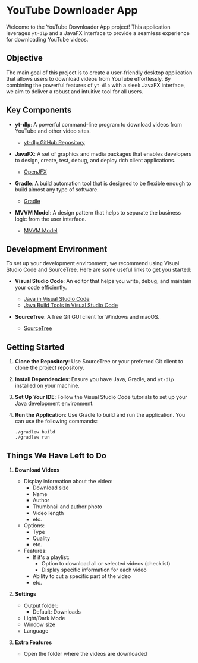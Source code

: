 # YouTube Downloader App

Welcome to the YouTube Downloader App project! This application leverages `yt-dlp` and a JavaFX interface to provide a seamless experience for downloading YouTube videos.

## Objective

The main goal of this project is to create a user-friendly desktop application that allows users to download videos from YouTube effortlessly. By combining the powerful features of `yt-dlp` with a sleek JavaFX interface, we aim to deliver a robust and intuitive tool for all users.

## Key Components

- **yt-dlp**: A powerful command-line program to download videos from YouTube and other video sites.
  - [yt-dlp GitHub Repository](https://github.com/yt-dlp/yt-dlp)
  
- **JavaFX**: A set of graphics and media packages that enables developers to design, create, test, debug, and deploy rich client applications.
  - [OpenJFX](https://openjfx.io/)

- **Gradle**: A build automation tool that is designed to be flexible enough to build almost any type of software.
  - [Gradle](https://gradle.org/)

- **MVVM Model**: A design pattern that helps to separate the business logic from the user interface.
  - [MVVM Model](https://learn.microsoft.com/pt-pt/dotnet/architecture/maui/mvvm)

## Development Environment

To set up your development environment, we recommend using Visual Studio Code and SourceTree. Here are some useful links to get you started:

- **Visual Studio Code**: An editor that helps you write, debug, and maintain your code efficiently.
  - [Java in Visual Studio Code](https://code.visualstudio.com/docs/java/java-tutorial)
  - [Java Build Tools in Visual Studio Code](https://code.visualstudio.com/docs/java/java-build)
  
- **SourceTree**: A free Git GUI client for Windows and macOS.
  - [SourceTree](https://www.sourcetreeapp.com/)

## Getting Started

1. **Clone the Repository**: Use SourceTree or your preferred Git client to clone the project repository.

2. **Install Dependencies**: Ensure you have Java, Gradle, and `yt-dlp` installed on your machine.

3. **Set Up Your IDE**: Follow the Visual Studio Code tutorials to set up your Java development environment.

4. **Run the Application**: Use Gradle to build and run the application. You can use the following commands:
   ```
   ./gradlew build
   ./gradlew run
   ```

## Things We Have Left to Do

1. **Download Videos**
   - Display information about the video:
     - Download size
     - Name
     - Author
     - Thumbnail and author photo
     - Video length
     - etc.
   - Options:
     - Type
     - Quality
     - etc.
   - Features:
     - If it's a playlist:
       - Option to download all or selected videos (checklist)
       - Display specific information for each video
     - Ability to cut a specific part of the video
     - etc.

2. **Settings**
   - Output folder:
     - Default: Downloads
   - Light/Dark Mode
   - Window size
   - Language

3. **Extra Features**
   - Open the folder where the videos are downloaded
   
